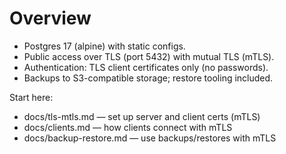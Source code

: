 # Overview

- Postgres 17 (alpine) with static configs.
- Public access over TLS (port 5432) with mutual TLS (mTLS).
- Authentication: TLS client certificates only (no passwords).
- Backups to S3-compatible storage; restore tooling included.

Start here:
- docs/tls-mtls.md — set up server and client certs (mTLS)
- docs/clients.md — how clients connect with mTLS
- docs/backup-restore.md — use backups/restores with mTLS
